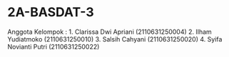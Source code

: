 # 2A-BASDAT-3
Anggota Kelompok : 1. Clarissa Dwi Apriani (2110631250004) 2. Ilham Yudiatmoko (2110631250010) 3. Salsih Cahyani (2110631250020) 4. Syifa Novianti Putri (2110631250022)

